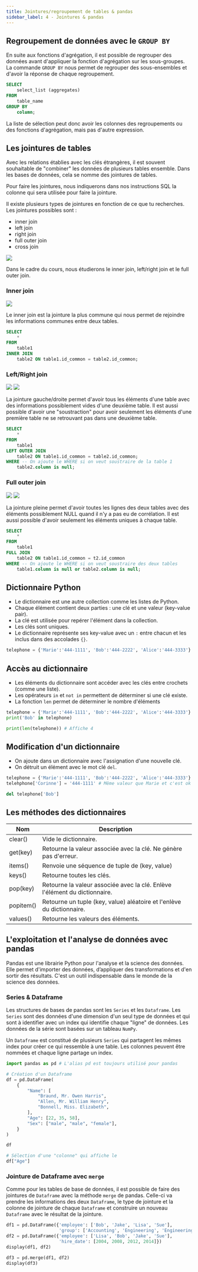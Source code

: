 ```yaml
---
title: Jointures/regroupement de tables & pandas
sidebar_label: 4 - Jointures & pandas
---
```


## Regroupement de données avec le `GROUP BY`

En suite aux fonctions d'agrégation, il est possible de regrouper des données avant d'appliquer la fonction d'agrégation sur les sous-groupes. La commande `GROUP BY` nous permet de regrouper des sous-ensembles et d'avoir la réponse de chaque regroupement.

```sql
SELECT
	select_list (aggregates)
FROM
	table_name
GROUP BY
	column;
```

La liste de sélection peut donc avoir les colonnes des regroupements ou des fonctions d'agrégation, mais pas d'autre expression.

## Les jointures de tables

Avec les relations établies avec les clés étrangères, il est souvent souhaitable de "combiner" les données de plusieurs tables ensemble. Dans les bases de données, cela se nomme des jointures de tables.

Pour faire les jointures, nous indiquerons dans nos instructions SQL la colonne qui sera utilisée pour faire la jointure.

Il existe plusieurs types de jointures en fonction de ce que tu recherches. Les jointures possibles sont :

* inner join
* left join
* right join
* full outer join
* cross join

![](joins/PostgreSQL-Joins.png)

Dans le cadre du cours, nous étudierons le inner join, left/right join et le full outer join.

### Inner join

![](joins/PostgreSQL-Join-Inner-Join.png)

Le inner join est la jointure la plus commune qui nous permet de rejoindre les informations communes entre deux tables.

```sql
SELECT
    *
FROM
    table1
INNER JOIN
    table2 ON table1.id_common = table2.id_common;
```

### Left/Right join

![](joins/PostgreSQL-Join-Left-Join.png)
![](joins/PostgreSQL-Join-Left-Join-with-Where.png)

La jointure gauche/droite permet d'avoir tous les éléments d'une table avec des informations possiblement vides d'une deuxième table. Il est aussi possible d'avoir une "soustraction" pour avoir seulement les éléments d'une première table ne se retrouvant pas dans une deuxième table.

```sql
SELECT
    *
FROM
    table1
LEFT OUTER JOIN 
    table2 ON table1.id_common = table2.id_common;
WHERE -- On ajoute le WHERE si on veut soustraire de la table 1 
    table2.column is null;
```

### Full outer join

![](joins/PostgreSQL-Join-Full-Outer-Join.png)
![](joins/PostgreSQL-Join-Full-Outer-Join-with-Where.png)

La jointure pleine permet d'avoir toutes les lignes des deux tables avec des éléments possiblement NULL quand il n'y a pas eu de corrélation. Il est aussi possible d'avoir seulement les éléments uniques à chaque table.

```sql
SELECT
    *
FROM
    table1
FULL JOIN 
    table2 ON table1.id_common = t2.id_common
WHERE -- On ajoute le WHERE si on veut soustraire des deux tables
    table1.column is null or table2.column is null;
```

## Dictionnaire Python

* Le dictionnaire est une autre collection comme les listes de Python.
* Chaque élément contient deux parties : une clé et une valeur (key-value pair).
* La clé est utilisée pour repérer l'élément dans la collection.
* Les clés sont uniques.
* Le dictionnaire représente ses key-value avec un `:` entre chacun et les inclus dans des accolades `{}`.

```python
telephone = {'Marie':'444-1111', 'Bob':'444-2222', 'Alice':'444-3333'}
```

## Accès au dictionnaire
* Les éléments du dictionnaire sont accéder avec les clés entre crochets (comme une liste).
* Les opérateurs `in` et `not in` permettent de déterminer si une clé existe.
* La fonction `len` permet de déterminer le nombre d'éléments

```python
telephone = {'Marie':'444-1111', 'Bob':'444-2222', 'Alice':'444-3333'}
print('Bob' in telephone)

print(len(telephone)) # Affiche 4
```

## Modification d'un dictionnaire

* On ajoute dans un dictionnaire avec l'assignation d'une nouvelle clé.
* On détruit un élément avec le mot clé `del`.

```python
telephone = {'Marie':'444-1111', 'Bob':'444-2222', 'Alice':'444-3333'}
telehphone['Corinne'] = '444-1111' # Même valeur que Marie et c'est ok

del telephone['Bob']
```

## Les méthodes des dictionnaires

| Nom       | Description                                                              |
|-----------|--------------------------------------------------------------------------|
| clear()   | Vide le dictionnaire.                                                    |
| get(key)  | Retourne la valeur associée avec la clé. Ne génère pas d'erreur.           |
| items()   | Renvoie une séquence de tuple de (key, value)                            |
| keys()    | Retourne toutes les clés.                                                |
| pop(key)  | Retourne la valeur associée avec la clé. Enlève l'élément du dictionnaire. |
| popitem() | Retourne un tuple (key, value) aléatoire et l'enlève du dictionnaire.    |
| values()  | Retourne les valeurs des éléments.                                       |

## L'exploitation et l'analyse de données avec pandas

Pandas est une librairie Python pour l'analyse et la science des données. Elle permet d'importer des données, d’appliquer des transformations et d'en sortir des résultats. C'est un outil indispensable dans le monde de la science des données.

### Series & Dataframe
Les structures de bases de pandas sont les `Series` et les `Dataframe`. Les `Series` sont des données d'une dimension d'un seul type de données et qui sont à identifier avec un index qui identifie chaque "ligne" de données. Les données de la série sont basées sur un tableau `NumPy`.

Un `Dataframe` est constitué de plusieurs `Series` qui partagent les mêmes index pour créer ce qui ressemble à une table. Les colonnes peuvent être nommées et chaque ligne partage un index.

```python
import pandas as pd # L'alias pd est toujours utilisé pour pandas

# Création d'un Dataframe
df = pd.DataFrame(
    {
        "Name": [
            "Braund, Mr. Owen Harris",
            "Allen, Mr. William Henry",
            "Bonnell, Miss. Elizabeth",
        ],
        "Age": [22, 35, 58],
        "Sex": ["male", "male", "female"],
    }
)

df

# Sélection d'une "colonne" qui affiche le 
df["Age"]
```

### Jointure de Dataframe avec `merge`

Comme pour les tables de base de données, il est possible de faire des jointures de `Dataframe` avec la méthode `merge` de pandas. Celle-ci va prendre les informations des deux `Dataframe`, le type de jointure et la colonne de jointure de chaque `Dataframe` et construire un nouveau `Dataframe` avec le résultat de la jointure.

```python
df1 = pd.DataFrame({'employee': ['Bob', 'Jake', 'Lisa', 'Sue'],
                    'group': ['Accounting', 'Engineering', 'Engineering', 'HR']})
df2 = pd.DataFrame({'employee': ['Lisa', 'Bob', 'Jake', 'Sue'],
                    'hire_date': [2004, 2008, 2012, 2014]})
display(df1, df2)

df3 = pd.merge(df1, df2)
display(df3)
```